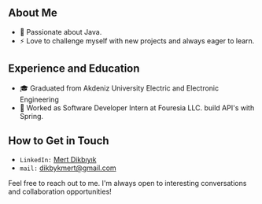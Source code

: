 ## About Me

- 🌱 Passionate about Java.
- ⚡ Love to challenge myself with new projects and always eager to learn.

## Experience and Education

- 🎓 Graduated from Akdeniz University Electric and Electronic Engineering
- 💼 Worked as Software Developer Intern at Fouresia LLC. build API's with Spring.
  
## How to Get in Touch

- `LinkedIn:` [Mert Dikbıyık](https://www.linkedin.com/in/mertdikbiyik/)
- `mail:` dikbykmert@gmail.com

Feel free to reach out to me. I'm always open to interesting conversations and collaboration opportunities!
